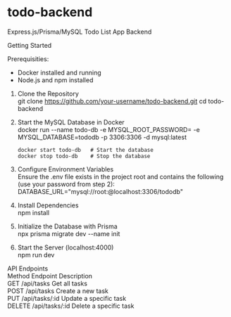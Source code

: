 # todo-backend

Express.js/Prisma/MySQL Todo List App Backend

Getting Started

Prerequisities:

- Docker installed and running
- Node.js and npm installed

1.  Clone the Repository  
    git clone https://github.com/your-username/todo-backend.git
    cd todo-backend

2.  Start the MySQL Database in Docker  
    docker run --name todo-db -e MYSQL_ROOT_PASSWORD=<your-password> -e MYSQL_DATABASE=tododb -p 3306:3306 -d mysql:latest

        docker start todo-db   # Start the database
        docker stop todo-db    # Stop the database

3.  Configure Environment Variables  
    Ensure the .env file exists in the project root and contains the following (use your password from step 2):
    DATABASE_URL="mysql://root:<your-password>@localhost:3306/tododb"

4.  Install Dependencies  
    npm install

5.  Initialize the Database with Prisma  
    npx prisma migrate dev --name init

6.  Start the Server (localhost:4000)  
    npm run dev

API Endpoints  
Method      Endpoint        Description  
GET         /api/tasks      Get all tasks  
POST        /api/tasks      Create a new task  
PUT         /api/tasks/:id  Update a specific task  
DELETE      /api/tasks/:id  Delete a specific task

